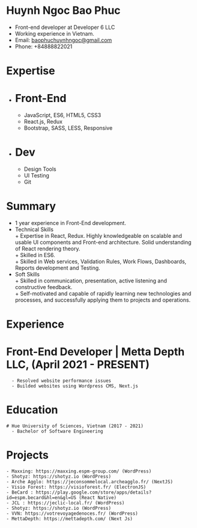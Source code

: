 # Huynh Ngoc Bao Phuc
  - Front-end developer at Developer 6 LLC </br>
  - Working experience in Vietnam.</br>
  - Email: baophuchuynhngoc@gmail.com</br>
  - Phone: +84888822021</br>
# Expertise
  - # Front-End
    + JavaScript, ES6, HTML5, CSS3
    + React.js, Redux
    + Bootstrap, SASS, LESS, Responsive
  - # Dev
    + Design Tools
    + UI Testing
    + Git
# Summary
   - 1 year experience in Front-End development.
   - Technical Skills</br>
    + Expertise in React, Redux. Highly knowledgeable on scalable and usable UI components and Front-end architecture. Solid understanding of React rendering theory.</br>
    + Skilled in ES6.</br>
    + Skilled in  Web services, Validation Rules, Work Flows, Dashboards, Reports development and Testing.</br>
   - Soft Skills</br>
    + Skilled in communication, presentation, active listening and constructive feedback.</br>
    + Self-motivated and capable of rapidly learning new technologies and processes, and successfully applying them to projects and operations.</br>
 # Experience
   # Front-End Developer | Metta Depth LLC, (April 2021 - PRESENT)
      - Resolved website performance issues
      - Builded websites using Wordpress CMS, Next.js
 # Education
    # Hue University of Sciences, Vietnam (2017 - 2021)
      - Bachelor of Software Engineering
 # Projects
    - Maxxing: https://maxxing.espm-group.com/ (WordPress)
    - Shotyz: https://shotyz.io (WordPress)
    - Arche Agglo: https://jeconsommelocal.archeagglo.fr/ (NextJS)
    - Visio Forest: https://visioforest.fr/ (ElectronJS)
    - BeCard : https://play.google.com/store/apps/details?id=espm.becard&hl=en&gl=US (React Native)
    - JCL : https://jeclic-local.fr/ (WordPress)
    - Shotyz: https://shotyz.io (WordPress)
    - VVN: https://votrevoyagedenoces.fr/ (WordPress)
    - MettaDepth: https://mettadepth.com/ (Next Js)
    
